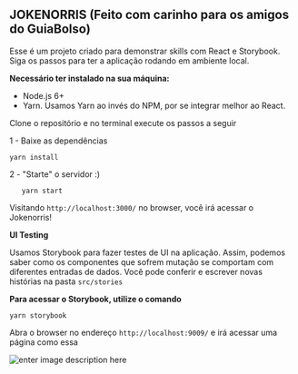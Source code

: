 ## JOKENORRIS (Feito com carinho para os amigos do GuiaBolso)

Esse é um projeto criado para demonstrar skills com React e Storybook. Siga os passos para ter a aplicação rodando em ambiente local.

**Necessário ter instalado na sua máquina:**

- Node.js 6+
- Yarn. Usamos Yarn ao invés do NPM, por se integrar melhor ao React.

Clone o repositório e no terminal execute os passos a seguir

1 - Baixe as dependências

    yarn install

2 - "Starte" o servidor :)

       yarn start

Visitando `http://localhost:3000/` no browser, você irá acessar o Jokenorris!

**UI Testing**

Usamos Storybook para fazer testes de UI na aplicação. Assim, podemos saber como os componentes que sofrem mutação se comportam com diferentes entradas de dados.
Você pode conferir e escrever novas histórias na pasta `src/stories`

**Para acessar o Storybook, utilize o comando**

    yarn storybook

Abra o browser no endereço `http://localhost:9009/` e irá acessar uma página como essa

![enter image description here](https://i.imgur.com/6MHxQ0A.png)
